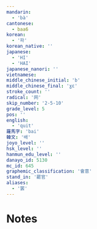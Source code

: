 ```yaml
---
mandarin:
  - 'bà'
cantonese:
  - baa6
korean:
  - '파'
korean_native: ''
japanese:
  - 'HI'
  - 'HAI'
japanese_nanori: ''
vietnamese:
middle_chinese_initial: 'b'
middle_chinese_final: 'ɣɛ'
stroke_count: ''
radical: '网'
skip_number: '2-5-10'
grade_level: 5
pos: ''
english:
  - 'quit'
羅馬字: 'bai'
韓文: '배'
joyo_level: ''
hsk_level: ''
hanmun_edu_level: ''
danayo_id: 5130
mc_id: 645
graphemic_classification: '會意'
stand_in: '罷官'
aliases:
  - '罢'
---
```


# Notes
